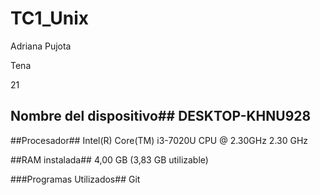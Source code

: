 # TC1_Unix
Adriana Pujota

Tena

21

## Nombre del dispositivo## DESKTOP-KHNU928

 ##Procesador## Intel(R) Core(TM) i3-7020U CPU @ 2.30GHz   2.30 GHz
 
 ##RAM instalada## 4,00 GB (3,83 GB utilizable)
 
 ###Programas Utilizados##
   Git
